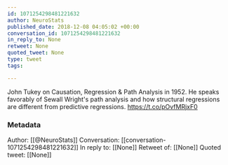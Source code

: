 ```yaml
---
id: 1071254298481221632
author: NeuroStats
published_date: 2018-12-08 04:05:02 +00:00
conversation_id: 1071254298481221632
in_reply_to: None
retweet: None
quoted_tweet: None
type: tweet
tags:

---
```


John Tukey on Causation, Regression &amp; Path Analysis in 1952.
He speaks favorably of Sewall Wright's path analysis and how structural regressions are different from predictive regressions. https://t.co/pOvfMRjxF0

### Metadata

Author: [[@NeuroStats]]
Conversation: [[conversation-1071254298481221632]]
In reply to: [[None]]
Retweet of: [[None]]
Quoted tweet: [[None]]
